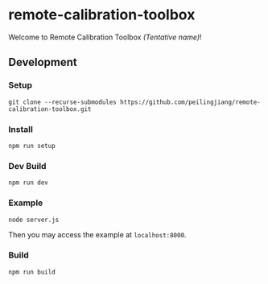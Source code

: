 # remote-calibration-toolbox

Welcome to Remote Calibration Toolbox _(Tentative name)_!

## Development

### Setup

```
git clone --recurse-submodules https://github.com/peilingjiang/remote-calibration-toolbox.git
```

### Install

```
npm run setup
```

### Dev Build

```
npm run dev
```

### Example

```
node server.js
```

Then you may access the example at `localhost:8000`.

### Build

```
npm run build
```
